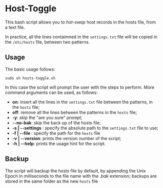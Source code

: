 # Host-Toggle

This bash script allows you to *hot-swap* host records in the hosts file, from a text file.

In practice, all the lines contaimned in the `settings.txt` file will be copied in the `/etc/hosts` file, between two patterns.

## Usage

The basic usage follows:

	sudo sh hosts-toggle.sh

In this case the script will prompt the user with the steps to perform. More command arguments can be used, as follows:

- **on**: insert all the lines in the `settings.txt` file between the patterns, in the `hosts` file;
- **off**: remove all the lines between the patterns in the `hosts` file;
- **-y**: skip the "are you sure" prompt;
- **--no-bak**: skip the back up of the hosts file;
- **-s | --settings <path>**: specify the absolute path to the `settings.txt` file to use;
- **-f | --file <path>**: specify the path for the `hosts` file
- **-v | --version**: prints the version number of the script;
- **-h | --help**: prints the usage hint for the script.

## Backup

The script will backup the hosts file by default, by appending the Unix Epoch in milliseconds to the file name with the *.bak* extension; backups are stored in the same folder as the new `hosts` file
